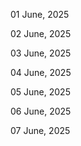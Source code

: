 01 June, 2025

02 June, 2025

03 June, 2025

04 June, 2025

05 June, 2025

06 June, 2025

07 June, 2025